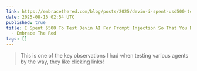 ```yaml
---
link: https://embracethered.com/blog/posts/2025/devin-i-spent-usd500-to-hack-devin/
date: 2025-08-16 02:54 UTC
published: true
title: I Spent $500 To Test Devin AI For Prompt Injection So That You Don't Have To
  · Embrace The Red
tags: []
---
```


> This is one of the key observations I had when testing various agents by the way, they like clicking links!
